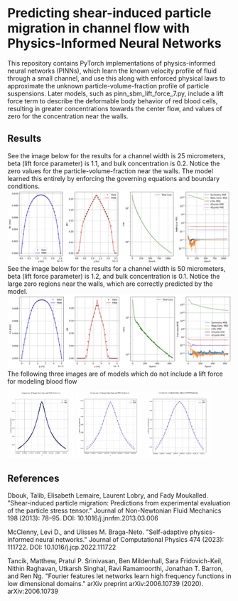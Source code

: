 # Predicting shear-induced particle migration in channel flow with Physics-Informed Neural Networks

This repository contains PyTorch implementations of physics-informed neural networks (PINNs), which learn the known velocity profile of fluid through a small channel, and use this along with enforced physical laws to approximate the unknown particle-volume-fraction profile of particle suspensions. Later models, such as pinn_sbm_lift_force_7.py, include a lift force term to describe the deformable body behavior of red blood cells, resulting in greater concentrations towards the center flow, and values of zero for the concentration near the walls. 

## Results

See the image below for the results for a channel width is 25 micrometers, beta (lift force parameter) is 1.1, and bulk concentration is 0.2. Notice the zero values for the particle-volume-fraction near the walls. The model learned this entirely by enforcing the governing equations and boundary conditions.
![PINN Solution](assets/Channel_width_25um_beta_1_1_phi_0_2.png)
See the image below for the results for a channel width is 50 micrometers, beta (lift force parameter) is 1.2, and bulk concentration is 0.1. Notice the large zero regions near the walls, which are correctly predicted by the model. 
![PINN Solution](assets/Channel_width_50um_beta_1_2_phi_0_1.png)
The following three images are of models which do not include a lift force for modeling blood flow

<img src="assets/bulk_03.png" alt="PINN Solution 1" width="29.8%"> <img src="assets/bulk_04.png" alt="PINN Solution 2" width="30%"> <img src="assets/bulk_05.png" alt="PINN Solution 3" width="30%">

## References
Dbouk, Talib, Elisabeth Lemaire, Laurent Lobry, and Fady Moukalled. "Shear-induced particle migration: Predictions from experimental evaluation of the particle stress tensor." Journal of Non-Newtonian Fluid Mechanics 198 (2013): 78–95. DOI: 10.1016/j.jnnfm.2013.03.006

McClenny, Levi D., and Ulisses M. Braga-Neto. "Self-adaptive physics-informed neural networks." Journal of Computational Physics 474 (2023): 111722. DOI: 10.1016/j.jcp.2022.111722

Tancik, Matthew, Pratul P. Srinivasan, Ben Mildenhall, Sara Fridovich-Keil, Nithin Raghavan, Utkarsh Singhal, Ravi Ramamoorthi, Jonathan T. Barron, and Ren Ng. "Fourier features let networks learn high frequency functions in low dimensional domains." arXiv preprint arXiv:2006.10739 (2020). arXiv:2006.10739
